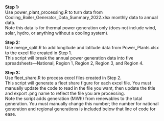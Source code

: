 **Step 1:** <br />
Use power_plant_processing.R to turn data from Cooling_Boiler_Generator_Data_Summary_2022.xlsx monthly data to annual data. <br />
Note this data is for thermal power generation only (does not include wind, solar, hydro, or anything without a cooling system). <br />

**Step 2:** <br />
Use merge_split.R to add longitude and latitude data from Power_Plants.xlsx to the excel file created in Step 1. <br />
This script will break the annual power generation data into five spreadsheets—National, Region 1, Region 2, Region 3, and Region 4. <br />

**Step 3:** <br />
Use fleet_share.R to process excel files created in Step 2. <br />
This script will generate a fleet share figure for each excel file. You must manually update the code to read in the file you want, then update the title and export .png name
to reflect the file you are processing. <br />
Note the script adds generation (MWh) from renewables to the total generation. You must manually change this number; the number for national generation and regional generations
is included below that line of code for ease. <br />
